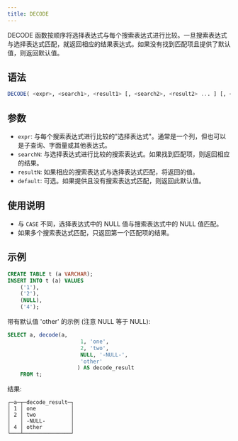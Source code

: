 ```yaml
---
title: DECODE
---
```


DECODE 函数按顺序将选择表达式与每个搜索表达式进行比较。一旦搜索表达式与选择表达式匹配，就返回相应的结果表达式。如果没有找到匹配项且提供了默认值，则返回默认值。

## 语法

```sql
DECODE( <expr>, <search1>, <result1> [, <search2>, <result2> ... ] [, <default> ] )
```

## 参数

- `expr`: 与每个搜索表达式进行比较的"选择表达式"。通常是一个列，但也可以是子查询、字面量或其他表达式。
- `searchN`: 与选择表达式进行比较的搜索表达式。如果找到匹配项，则返回相应的结果。
- `resultN`: 如果相应的搜索表达式与选择表达式匹配，将返回的值。
- `default`: 可选。如果提供且没有搜索表达式匹配，则返回此默认值。

## 使用说明

- 与 `CASE` 不同，选择表达式中的 NULL 值与搜索表达式中的 NULL 值匹配。
- 如果多个搜索表达式匹配，只返回第一个匹配项的结果。

## 示例

```sql
CREATE TABLE t (a VARCHAR);
INSERT INTO t (a) VALUES
    ('1'),
    ('2'),
    (NULL),
    ('4');
```

带有默认值 'other' 的示例 (注意 NULL 等于 NULL):

```sql
SELECT a, decode(a,
                       1, 'one',
                       2, 'two',
                       NULL, '-NULL-',
                       'other'
                      ) AS decode_result
    FROM t;
```

结果:
```
┌─a─┬─decode_result─┐
│ 1 │ one           │
│ 2 │ two           │
│   │ -NULL-        │
│ 4 │ other         │
└───┴───────────────┘
```